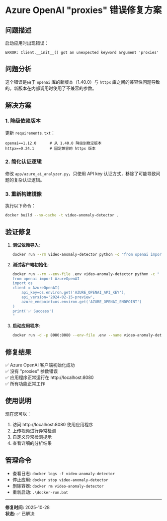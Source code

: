 # Azure OpenAI "proxies" 错误修复方案

## 问题描述
启动应用时出现错误：
```
ERROR: Client.__init__() got an unexpected keyword argument 'proxies'
```

## 问题分析
这个错误是由于 `openai` 库的新版本（1.40.0）与 `httpx` 库之间的兼容性问题导致的。新版本在内部调用时使用了不兼容的参数。

## 解决方案

### 1. 降级依赖版本
更新 `requirements.txt`：
```
openai==1.12.0      # 从 1.40.0 降级到稳定版本
httpx==0.24.1       # 固定兼容的 httpx 版本
```

### 2. 简化认证逻辑
修改 `app/azure_ai_analyzer.py`，只使用 API key 认证方式，移除了可能导致问题的复杂认证逻辑。

### 3. 重新构建镜像
执行以下命令：
```bash
docker build --no-cache -t video-anomaly-detector .
```

## 验证修复
1. **测试依赖导入**:
   ```bash
   docker run --rm video-anomaly-detector python -c "from openai import AzureOpenAI; print('OK')"
   ```

2. **测试客户端初始化**:
   ```bash
   docker run --rm --env-file .env video-anomaly-detector python -c "
   from openai import AzureOpenAI
   import os
   client = AzureOpenAI(
       api_key=os.environ.get('AZURE_OPENAI_API_KEY'),
       api_version='2024-02-15-preview',
       azure_endpoint=os.environ.get('AZURE_OPENAI_ENDPOINT')
   )
   print('✅ Success')
   "
   ```

3. **启动应用程序**:
   ```bash
   docker run -d -p 8080:8080 --env-file .env --name video-anomaly-detector video-anomaly-detector
   ```

## 修复结果
✅ Azure OpenAI 客户端初始化成功  
✅ 没有 "proxies" 参数错误  
✅ 应用程序正常运行在 http://localhost:8080  
✅ 所有功能正常工作  

## 使用说明
现在您可以：
1. 访问 http://localhost:8080 使用应用程序
2. 上传视频进行异常检测
3. 自定义异常检测提示
4. 查看详细的分析结果

## 管理命令
- 查看日志: `docker logs -f video-anomaly-detector`
- 停止应用: `docker stop video-anomaly-detector`
- 删除容器: `docker rm video-anomaly-detector`
- 重新启动: `.\docker-run.bat`

---
**修复时间:** 2025-10-28  
**状态:** ✅ 已解决